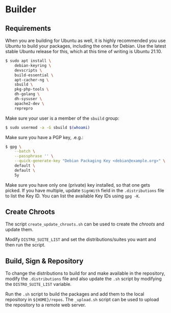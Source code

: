 # Builder

## Requirements

When you are building for Ubuntu as well, it is highly recommended you use 
Ubuntu to build your packages, including the ones for Debian. Use the latest 
stable Ubuntu release for this, which at this time of writing is Ubuntu 21.10.

```bash
$ sudo apt install \
    debian-keyring \
    devscripts \
    build-essential \
    apt-cacher-ng \
    sbuild \
    pkg-php-tools \
    dh-golang \
    dh-sysuser \
    apache2-dev \
    reprepro
```

Make sure your user is a member of the `sbuild` group:

```bash
$ sudo usermod -a -G sbuild $(whoami)
```

Make sure you have a PGP key, .e.g.:

```bash
$ gpg \
    --batch \
    --passphrase '' \
    --quick-generate-key "Debian Packaging Key <debian@example.org>" \
    default \
    default \
    5y
```

Make sure you have only one (private) key installed, so that one gets picked. 
If you have multiple, update `SignWith` field in the `.distributions` file to 
list the Key ID. You can list the available Key IDs using `gpg -K`.

## Create Chroots

The script `create_update_chroots.sh` can be used to create the _chroots_ and
update them.

Modify `DISTRO_SUITE_LIST` and set the distributions/suites you want and then
run the script.

## Build, Sign & Repository

To change the distributions to build for and make available in the repository, 
modify the `.distributions` file and also update the `.sh` script by modifying
the `DISTRO_SUITE_LIST` variable.

Run the `.sh` script to build the packages and add them to the local repository
in `${HOME}/repos`. The `_upload.sh` script can be used to upload the 
repository to a remote web server.
